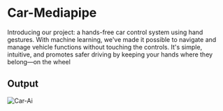 # Car-Mediapipe

Introducing our project: a hands-free car control system using hand gestures. With machine learning, we've made it possible to navigate and manage vehicle functions without touching the controls. It's simple, intuitive, and promotes safer driving by keeping your hands where they belong—on the wheel

## Output

![Car-Ai](https://github.com/SadhaSivamx/Ai-Car-Mediapipe/assets/106687593/68a3eacb-1de0-4730-a8ac-9167ec17dd9d)

